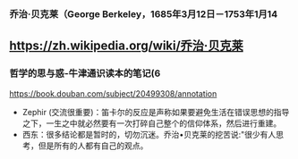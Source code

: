 ### 乔治·贝克莱（George Berkeley，1685年3月12日－1753年1月14
https://zh.wikipedia.org/wiki/乔治·贝克莱
---
### 哲学的思与惑-牛津通识读本的笔记(6
https://book.douban.com/subject/20499308/annotation
- Zephir (交流很重要)：笛卡尔的反应是声称如果要避免生活在错误思想的指导之下，一生之中就必然要有一次打碎自己整个的信仰体系，然后进行重建。
- 西东：很多结论都是暂时的，切勿沉迷。乔治•贝克莱的挖苦说:"很少有人思考，但是所有的人都有自己的观点。